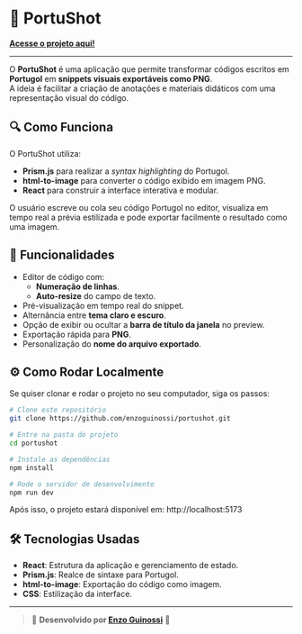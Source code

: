 # 📸 PortuShot

[**Acesse o projeto aqui!**](https://portushot.vercel.app/)

---

O **PortuShot** é uma aplicação que permite transformar códigos escritos em **Portugol** em **snippets visuais exportáveis como PNG**.  
A ideia é facilitar a criação de anotações e materiais didáticos com uma representação visual do código.

## 🔍 Como Funciona

O PortuShot utiliza:
- **Prism.js** para realizar a _syntax highlighting_ do Portugol.
- **html-to-image** para converter o código exibido em imagem PNG.
- **React** para construir a interface interativa e modular.

O usuário escreve ou cola seu código Portugol no editor, visualiza em tempo real a prévia estilizada e pode exportar facilmente o resultado como uma imagem.

## 🎯 Funcionalidades

- Editor de código com:
    - **Numeração de linhas**.
    - **Auto-resize** do campo de texto.
- Pré-visualização em tempo real do snippet.
- Alternância entre **tema claro e escuro**.
- Opção de exibir ou ocultar a **barra de título da janela** no preview.
- Exportação rápida para **PNG**.
- Personalização do **nome do arquivo exportado**.

## ⚙️ Como Rodar Localmente

Se quiser clonar e rodar o projeto no seu computador, siga os passos:

```bash
# Clone este repositório
git clone https://github.com/enzoguinossi/portushot.git

# Entre na pasta do projeto
cd portushot

# Instale as dependências
npm install

# Rode o servidor de desenvolvimento
npm run dev
```
Após isso, o projeto estará disponível em:
http://localhost:5173

## 🛠️ Tecnologias Usadas

- **React**: Estrutura da aplicação e gerenciamento de estado.
- **Prism.js**: Realce de sintaxe para Portugol.
- **html-to-image**: Exportação do código como imagem.
- **CSS**: Estilização da interface.
---

> 🎉 **Desenvolvido por [Enzo Guinossi](https://www.linkedin.com/in/enzo-wacker-guinossi/)** 🎉
